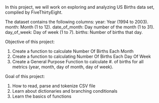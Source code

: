 In this project, we will work on exploring and analyzing US Births data set, compiled by FiveThirtyEight.

The dataset contains the following columns:
year: Year (1994 to 2003).
month: Month (1 to 12).
date_of_month: Day number of the month (1 to 31).
day_of_week: Day of week (1 to 7).
births: Number of births that day.

Objective of this project:
1. Create a function to calculate Number Of Births Each Month
2. Create a function to calculating Number Of Births Each Day Of Week
3. Create a General Purpose Function to calculate #. of births for all metrics (year, month, day of month, day of week).

Goal of this project:
1. How to read, parse and tokenize CSV file
2. Learn about dictionaries and branching conditionals 
3. Learn the basics of functions
